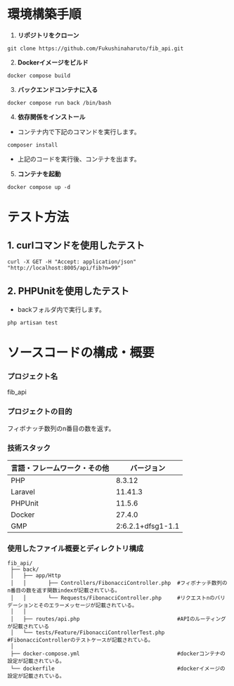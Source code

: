 # 環境構築手順

1. **リポジトリをクローン**
```
git clone https://github.com/Fukushinaharuto/fib_api.git
```
2. **Dockerイメージをビルド**
```
docker compose build
```
3. **バックエンドコンテナに入る**
```
docker compose run back /bin/bash
```
4. **依存関係をインストール**
- コンテナ内で下記のコマンドを実行します。
```
composer install
```
- 上記のコードを実行後、コンテナを出ます。
5. **コンテナを起動**
```
docker compose up -d
```

# **テスト方法**

## **1. curlコマンドを使用したテスト**
```
curl -X GET -H "Accept: application/json" "http://localhost:8005/api/fib?n=99"
```

## **2. PHPUnitを使用したテスト**
- backフォルダ内で実行します。
```
php artisan test
```

# **ソースコードの構成・概要**
### プロジェクト名
fib_api

### プロジェクトの目的
フィボナッチ数列のn番目の数を返す。

### 技術スタック
| 言語・フレームワーク・その他 | バージョン |
| -------------------- | ---------- |
| PHP                  | 8.3.12     |
| Laravel              | 11.41.3    |
| PHPUnit              | 11.5.6     |
| Docker               | 27.4.0     |
| GMP                  | 2:6.2.1+dfsg1-1.1|

### 使用したファイル概要とディレクトリ構成
```
fib_api/
 ├── back/
 │   ├── app/Http
 │   │       ├── Controllers/FibonacciController.php  #フィボナッチ数列のn番目の数を返す関数indexが記載されている。
 │   │       └── Requests/FibonacciController.php     #リクエストnのバリデーションとそのエラーメッセージが記載されている。
 │   │      
 │   ├── routes/api.php                               #APIのルーティングが記載されている
 │   └── tests/Feature/FibonacciControllerTest.php    #FibonacciControllerのテストケースが記載されている。
 │
 ├── docker-compose.yml                               #dockerコンテナの設定が記載されている。
 └── dockerfile                                       #dockerイメージの設定が記載されている。
```



